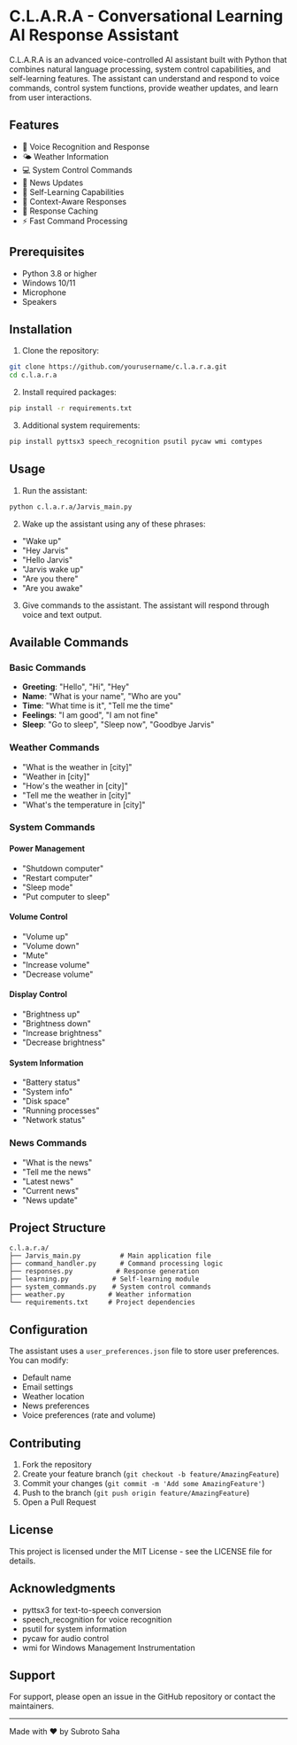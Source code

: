 # C.L.A.R.A - Conversational Learning AI Response Assistant

C.L.A.R.A is an advanced voice-controlled AI assistant built with Python that combines natural language processing, system control capabilities, and self-learning features. The assistant can understand and respond to voice commands, control system functions, provide weather updates, and learn from user interactions.

## Features

- 🎤 Voice Recognition and Response
- 🌤️ Weather Information
- 💻 System Control Commands
- 📰 News Updates
- 🧠 Self-Learning Capabilities
- 🎯 Context-Aware Responses
- 🔄 Response Caching
- ⚡ Fast Command Processing

## Prerequisites

- Python 3.8 or higher
- Windows 10/11
- Microphone
- Speakers

## Installation

1. Clone the repository:

```bash
git clone https://github.com/yourusername/c.l.a.r.a.git
cd c.l.a.r.a
```

2. Install required packages:

```bash
pip install -r requirements.txt
```

3. Additional system requirements:

```bash
pip install pyttsx3 speech_recognition psutil pycaw wmi comtypes
```

## Usage

1. Run the assistant:

```bash
python c.l.a.r.a/Jarvis_main.py
```

2. Wake up the assistant using any of these phrases:

- "Wake up"
- "Hey Jarvis"
- "Hello Jarvis"
- "Jarvis wake up"
- "Are you there"
- "Are you awake"

3. Give commands to the assistant. The assistant will respond through voice and text output.

## Available Commands

### Basic Commands

- **Greeting**: "Hello", "Hi", "Hey"
- **Name**: "What is your name", "Who are you"
- **Time**: "What time is it", "Tell me the time"
- **Feelings**: "I am good", "I am not fine"
- **Sleep**: "Go to sleep", "Sleep now", "Goodbye Jarvis"

### Weather Commands

- "What is the weather in [city]"
- "Weather in [city]"
- "How's the weather in [city]"
- "Tell me the weather in [city]"
- "What's the temperature in [city]"

### System Commands

#### Power Management

- "Shutdown computer"
- "Restart computer"
- "Sleep mode"
- "Put computer to sleep"

#### Volume Control

- "Volume up"
- "Volume down"
- "Mute"
- "Increase volume"
- "Decrease volume"

#### Display Control

- "Brightness up"
- "Brightness down"
- "Increase brightness"
- "Decrease brightness"

#### System Information

- "Battery status"
- "System info"
- "Disk space"
- "Running processes"
- "Network status"

### News Commands

- "What is the news"
- "Tell me the news"
- "Latest news"
- "Current news"
- "News update"

## Project Structure

```
c.l.a.r.a/
├── Jarvis_main.py          # Main application file
├── command_handler.py      # Command processing logic
├── responses.py           # Response generation
├── learning.py           # Self-learning module
├── system_commands.py    # System control commands
├── weather.py           # Weather information
└── requirements.txt     # Project dependencies
```

## Configuration

The assistant uses a `user_preferences.json` file to store user preferences. You can modify:

- Default name
- Email settings
- Weather location
- News preferences
- Voice preferences (rate and volume)

## Contributing

1. Fork the repository
2. Create your feature branch (`git checkout -b feature/AmazingFeature`)
3. Commit your changes (`git commit -m 'Add some AmazingFeature'`)
4. Push to the branch (`git push origin feature/AmazingFeature`)
5. Open a Pull Request

## License

This project is licensed under the MIT License - see the LICENSE file for details.

## Acknowledgments

- pyttsx3 for text-to-speech conversion
- speech_recognition for voice recognition
- psutil for system information
- pycaw for audio control
- wmi for Windows Management Instrumentation

## Support

For support, please open an issue in the GitHub repository or contact the maintainers.

---

Made with ❤️ by Subroto Saha
